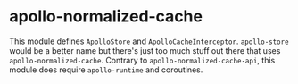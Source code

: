# apollo-normalized-cache

This module defines `ApolloStore` and `ApolloCacheInterceptor`. `apollo-store` would be a better name but there's just too much stuff out there that uses `apollo-normalized-cache`. Contrary to `apollo-normalized-cache-api`, this module does require `apollo-runtime` and coroutines.